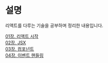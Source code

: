 # 설명<br>

리액트를 다루는 기술을 공부하며 정리한 내용입니다.<br>

[01장. 리액트 시작](https://ssena.notion.site/01-5d367ace467d467b89513bae42c22341)<br />
[02장. JSX](https://ssena.notion.site/02-JSX-f7396d554cdf4a83aec2d8a4b1b5b3fc)<br />
[03장. 컴포넌트](https://ssena.notion.site/03-8c966857e14a4b87892fd3b1ab007a79)<br />
[04장. 이벤트 핸들링](https://ssena.notion.site/04-20bcb6d9846246ce95e4a3635ad74709)<br />